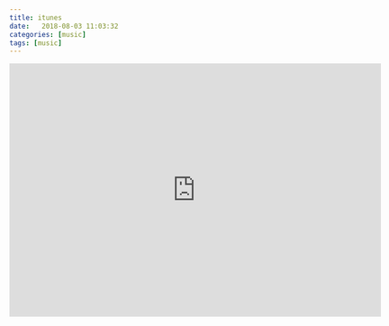 ```yaml
---
title: itunes
date:   2018-08-03 11:03:32
categories: [music]
tags: [music]
---
```


<iframe allow="autoplay *; encrypted-media *;" sandbox="allow-forms allow-popups allow-same-origin allow-scripts allow-top-navigation-by-user-activation" src="https://embed.music.apple.com/au/album/the-spring-peaks-ep/1369456431?app=music" width="660" height="450" frameborder="0"></iframe>
